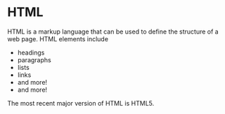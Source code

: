 # HTML

HTML is a markup language that can be used to define the structure of a web page. HTML elements include

* headings
* paragraphs
* lists
* links
* and more!
* and more!

The most recent major version of HTML is HTML5.